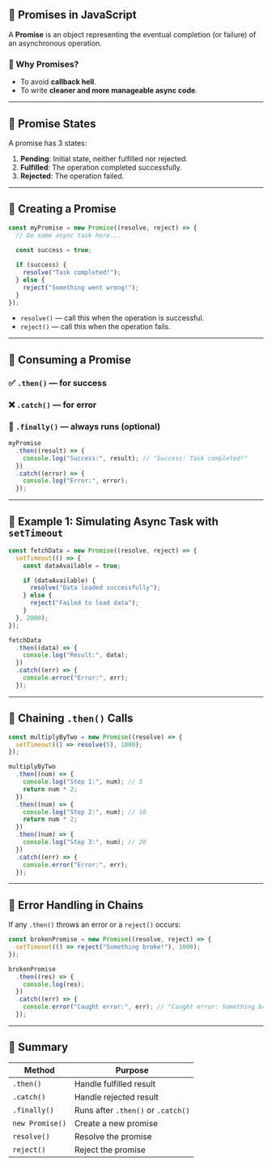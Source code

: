 ## 🔹 **Promises in JavaScript**

A **Promise** is an object representing the eventual completion (or failure) of an asynchronous operation.

### 🔸 Why Promises?

* To avoid **callback hell**.
* To write **cleaner and more manageable async code**.

---

## 🔹 Promise States

A promise has 3 states:

1. **Pending**: Initial state, neither fulfilled nor rejected.
2. **Fulfilled**: The operation completed successfully.
3. **Rejected**: The operation failed.

---

## 🔹 Creating a Promise

```js
const myPromise = new Promise((resolve, reject) => {
  // Do some async task here...
  
  const success = true;

  if (success) {
    resolve("Task completed!");
  } else {
    reject("Something went wrong!");
  }
});
```

* `resolve()` — call this when the operation is successful.
* `reject()` — call this when the operation fails.

---

## 🔹 Consuming a Promise

### ✅ `.then()` — for success

### ❌ `.catch()` — for error

### 🔄 `.finally()` — always runs (optional)

```js
myPromise
  .then((result) => {
    console.log("Success:", result); // "Success: Task completed!"
  })
  .catch((error) => {
    console.log("Error:", error);
  });
```

---

## 🔹 Example 1: Simulating Async Task with `setTimeout`

```js
const fetchData = new Promise((resolve, reject) => {
  setTimeout(() => {
    const dataAvailable = true;

    if (dataAvailable) {
      resolve("Data loaded successfully");
    } else {
      reject("Failed to load data");
    }
  }, 2000);
});

fetchData
  .then((data) => {
    console.log("Result:", data);
  })
  .catch((err) => {
    console.error("Error:", err);
  });
```

---

## 🔹 Chaining `.then()` Calls

```js
const multiplyByTwo = new Promise((resolve) => {
  setTimeout(() => resolve(5), 1000);
});

multiplyByTwo
  .then((num) => {
    console.log("Step 1:", num); // 5
    return num * 2;
  })
  .then((num) => {
    console.log("Step 2:", num); // 10
    return num * 2;
  })
  .then((num) => {
    console.log("Step 3:", num); // 20
  })
  .catch((err) => {
    console.error("Error:", err);
  });
```

---

## 🔹 Error Handling in Chains

If any `.then()` throws an error or a `reject()` occurs:

```js
const brokenPromise = new Promise((resolve, reject) => {
  setTimeout(() => reject("Something broke!"), 1000);
});

brokenPromise
  .then((res) => {
    console.log(res);
  })
  .catch((err) => {
    console.error("Caught error:", err); // "Caught error: Something broke!"
  });
```

---

## 🔹 Summary

| Method       | Purpose                            |
| ------------ | ---------------------------------- |
| `.then()`    | Handle fulfilled result            |
| `.catch()`   | Handle rejected result             |
| `.finally()` | Runs after `.then()` or `.catch()` |
| `new Promise()` | Create a new promise            |
| `resolve()`  | Resolve the promise                |
| `reject()`   | Reject the promise                 |